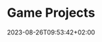 ---
date: '2023-08-26T09:53:42+02:00' # date in which the content is created - defaults to "today"
title: 'Game Projects'
draft: false # set to "true" if you want to hide the content 
link: "https://williamarnberg.com/articles/game_projects/" # optional URL to link the logo to
slug: "project7"
summary: "Game projects from my time at The Game Assembly."
params:
    button:
        icon: "icon-arrow-right"
        btnText: "Read More"
        URL: "https://williamarnberg.com/articles/game_projects/"
    image:  
        x: "images/ecs/demo.png"
        _2x: "images/ecs/demo.png"
    
---